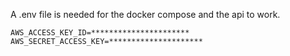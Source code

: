 A .env file is needed for the docker compose and the api to work.
```
AWS_ACCESS_KEY_ID=**********************
AWS_SECRET_ACCESS_KEY=*********************
```